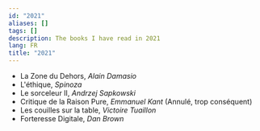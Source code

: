 ```yaml
---
id: "2021"
aliases: []
tags: []
description: The books I have read in 2021
lang: FR
title: "2021"
---
```


- La Zone du Dehors, _Alain Damasio_
- L'éthique, _Spinoza_
- Le sorceleur II, _Andrzej Sapkowski_
- Critique de la Raison Pure, _Emmanuel Kant_ (Annulé, trop conséquent)
- Les couilles sur la table, _Victoire Tuaillon_
- Forteresse Digitale, _Dan Brown_


